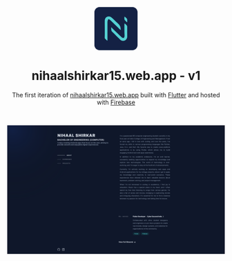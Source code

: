 <div align="center">
  <img alt="Logo" src="https://github.com/Nihaal15/portfolio-v1/blob/master/public/output/icons/Icon-512.png?raw=true" width="100" />
</div>
<h1 align="center">
  nihaalshirkar15.web.app - v1
</h1>
<p align="center">
  The first iteration of <a href="https://nihaalshirkar15.web.app/" target="_blank"> nihaalshirkar15.web.app</a> built with <a href="https://flutter.dev/" target="_blank">Flutter</a> and hosted with <a href="https://firebase.google.com/" target="_blank">Firebase</a>
</p>
<br/>

![demo](https://github.com/Nihaal15/portfolio-v1/blob/master/public/output/assets/assets/preview.png?raw=true "preview")
